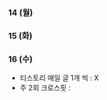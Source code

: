 ### 14 (월)
### 15 (화)
### 16 (수)


- 티스토리 매일 글 1개 씩 : X 
- 주 2회 크로스핏 : 
<!--stackedit_data:
eyJoaXN0b3J5IjpbMzE0ODczMzldfQ==
-->